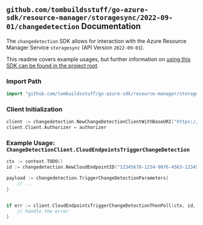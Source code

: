 
## `github.com/tombuildsstuff/go-azure-sdk/resource-manager/storagesync/2022-09-01/changedetection` Documentation

The `changedetection` SDK allows for interaction with the Azure Resource Manager Service `storagesync` (API Version `2022-09-01`).

This readme covers example usages, but further information on [using this SDK can be found in the project root](https://github.com/tombuildsstuff/go-azure-sdk/tree/main/docs).

### Import Path

```go
import "github.com/tombuildsstuff/go-azure-sdk/resource-manager/storagesync/2022-09-01/changedetection"
```


### Client Initialization

```go
client := changedetection.NewChangeDetectionClientWithBaseURI("https://management.azure.com")
client.Client.Authorizer = authorizer
```


### Example Usage: `ChangeDetectionClient.CloudEndpointsTriggerChangeDetection`

```go
ctx := context.TODO()
id := changedetection.NewCloudEndpointID("12345678-1234-9876-4563-123456789012", "example-resource-group", "storageSyncServiceValue", "syncGroupValue", "cloudEndpointValue")

payload := changedetection.TriggerChangeDetectionParameters{
	// ...
}


if err := client.CloudEndpointsTriggerChangeDetectionThenPoll(ctx, id, payload); err != nil {
	// handle the error
}
```
